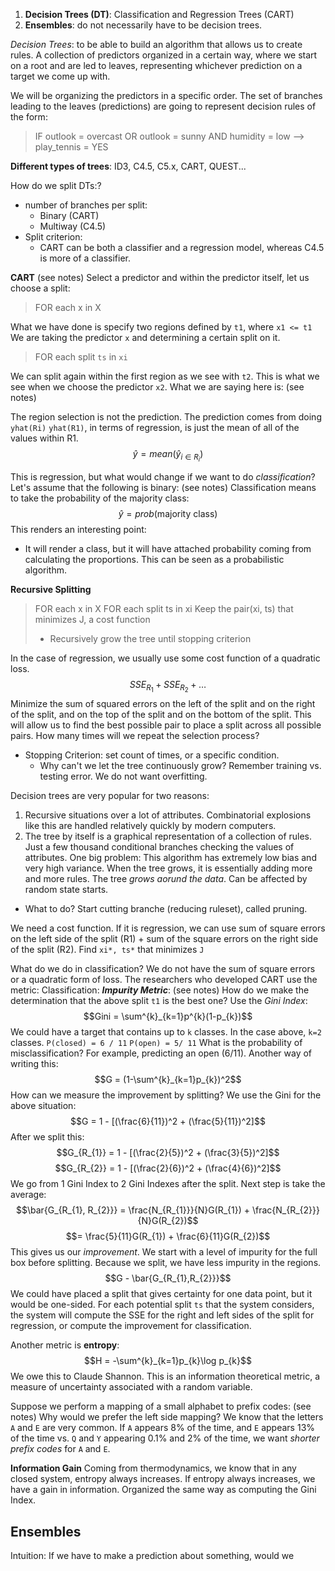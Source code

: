 1) **Decision Trees (DT)**:  Classification and Regression Trees (CART)
2) **Ensembles**: do not necessarily have to be decision trees. 

*Decision Trees*: to be able to build an algorithm that allows us to create rules. 
A collection of predictors organized in a certain way, where we start on a root and are led to leaves, representing whichever prediction on a target we come up with. 

We will be organizing the predictors in a specific order. The set of branches leading to the leaves (predictions) are going to represent decision rules of the form:
> IF outlook = overcast 
> 	OR outlook = sunny 
> 		AND humidity = low --> play_tennis = YES

**Different types of trees**: ID3, C4.5, C5.x, CART, QUEST... 

How do we split DTs:?
- number of branches per split: 
	- Binary (CART)
	- Multiway (C4.5)
- Split criterion: 
	- CART can be both a classifier and a regression model, whereas C4.5 is more of a classifier. 

**CART**
(see notes)
Select a predictor and within the predictor itself, let us choose a split:
> FOR each x in X 

What we have done is specify two regions defined by `t1`, where `x1 <= t1`
We are taking the predictor `x` and determining a certain split on it. 
> FOR each split `ts` in `xi`

We can split again within the first region as we see with `t2`. This is what we see when we choose the predictor `x2`. What we are saying here is:
(see notes)

The region selection is not the prediction. The prediction comes from doing `yhat(Ri)`
`yhat(R1)`, in terms of regression, is just the mean of all of the values within R1. 
$$\hat{y} = mean(\hat{y}_{i \in R_{i}})$$

This is regression, but what would change if we want to do *classification*? 
Let's assume that the following is binary: 
(see notes)
Classification means to take the probability of the majority class:
$$\hat{y} = prob(\text{majority class})$$
This renders an interesting point: 
- It will render a class, but it will have attached probability coming from calculating the proportions. This can be seen as a probabilistic algorithm. 

**Recursive Splitting**
> FOR each x in X
> 	FOR each split ts in xi 
> 		Keep the pair(xi, ts) that minimizes J, a cost function 
>* Recursively grow the tree until stopping criterion

In the case of regression, we usually use some cost function of a quadratic loss.
$$SSE_{R_{1}} + SSE_{R_{2}} + \dots$$
Minimize the sum of squared errors on the left of the split and on the right of the split, and on the top of the split and on the bottom of the split. 
This will allow us to find the best possible pair to place a split across all possible pairs. 
How many times will we repeat the selection process?
- Stopping Criterion: set count of times, or a specific condition. 
	- Why can't we let the tree continuously grow? Remember training vs. testing error. We do not want overfitting. 

Decision trees are very popular for two reasons:
1) Recursive situations over a lot of attributes. Combinatorial explosions like this are handled relatively quickly by modern computers. 
2) The tree by itself is a graphical representation of a collection of rules. Just a few thousand conditional branches checking the values of attributes. 
One big problem: This algorithm has extremely low bias and very high variance. When the tree grows, it is essentially adding more and more rules. The tree *grows aorund the data*. 
Can be affected by random state starts. 
- What to do? Start cutting branche (reducing ruleset), called pruning. 

We need a cost function. If it is regression, we can use sum of square errors on the left side of the split (R1) + sum of the square errors on the right side of the split (R2).
Find `xi*, ts*` that minimizes `J`

What do we do in classification? We do not have the sum of square errors or a quadratic form of loss. The researchers who developed CART use the metric: 
Classification: ***Impurity Metric***: 
(see notes)
How do we make the determination that the above split `t1` is the best one?
Use the *Gini Index*:
$$Gini = \sum^{k}_{k=1}p^{k}(1-p_{k})$$
We could have a target that contains up to `k` classes. In the case above, `k=2` classes. 
`P(closed) = 6 / 11`
`P(open) = 5/ 11`
What is the probability of misclassification? For example, predicting an open (6/11). 
Another way of writing this:
$$G =  (1-\sum^{k}_{k=1}p_{k})^2$$
How can we measure the improvement by splitting? 
We use the Gini for the above situation: 
$$G = 1 - [(\frac{6}{11})^2 + (\frac{5}{11})^2]$$
After we split this:
$$G_{R_{1}} = 1 - [(\frac{2}{5})^2 + (\frac{3}{5})^2]$$
$$G_{R_{2}} = 1 - [(\frac{2}{6})^2 + (\frac{4}{6})^2]$$
We go from 1 Gini Index to 2 Gini Indexes after the split. Next step is take the average: 
$$\bar{G_{R_{1}, R_{2}}} = \frac{N_{R_{1}}}{N}G(R_{1}) + \frac{N_{R_{2}}}{N}G(R_{2})$$
$$= \frac{5}{11}G(R_{1}) + \frac{6}{11}G(R_{2})$$
This gives us our *improvement*. We start with a level of impurity for the full box before splitting. Because we split, we have less impurity in the regions. 
$$G - \bar{G_{R_{1},R_{2}}}$$
We could have placed a split that gives certainty for one data point, but it would be one-sided. For each potential split `ts` that the system considers, the system will compute the SSE for the right and left sides of the split for regression, or compute the improvement for classification. 

Another metric is **entropy**: $$H = -\sum^{k}_{k=1}p_{k}\log p_{k}$$We owe this to Claude Shannon. This is an information theoretical metric, a measure of uncertainty associated with a random variable. 

Suppose we perform a mapping of a small alphabet to prefix codes: 
(see notes)
Why would we prefer the left side mapping? We know that the letters `A` and `E` are very common. If `A` appears 8% of the time, and `E` appears 13% of the time vs. `Q` and `Y` appearing 0.1% and 2% of the time, we want *shorter prefix codes* for `A` and `E`. 

**Information Gain**
Coming from thermodynamics, we know that in any closed system, entropy always increases. If entropy always increases, we have a gain in information. 
Organized the same way as computing the Gini Index. 

## Ensembles 
Intuition: If we have to make a prediction about something, would we 